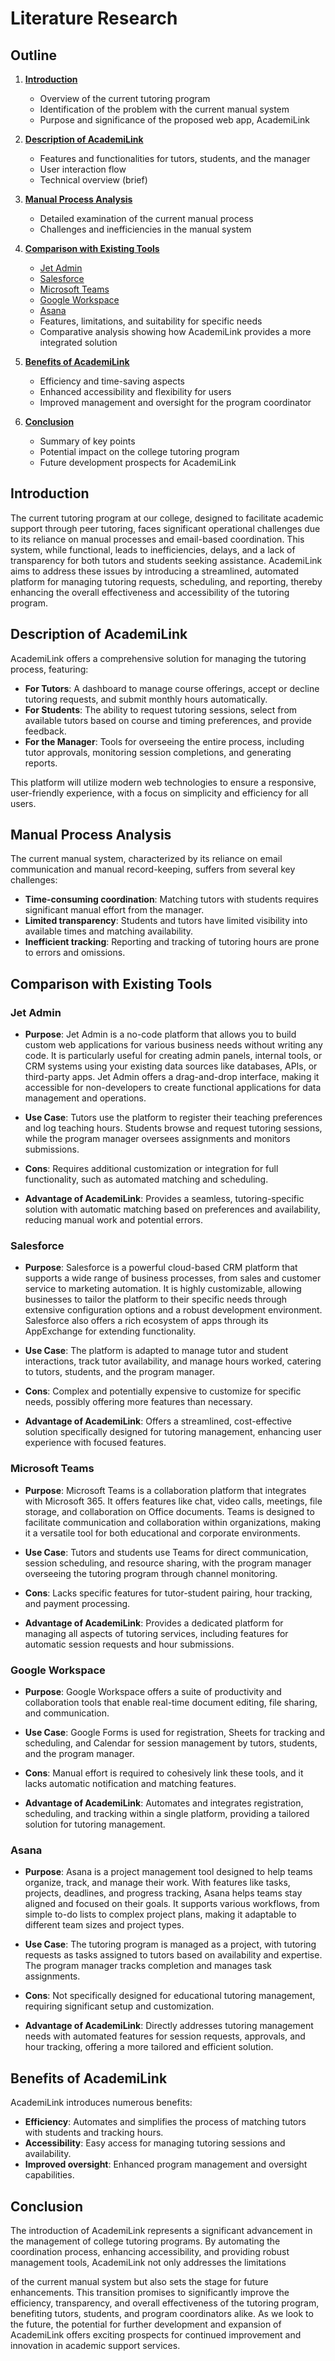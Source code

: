 # Literature Research

## Outline

1. [**Introduction**](#introduction)
   - Overview of the current tutoring program
   - Identification of the problem with the current manual system
   - Purpose and significance of the proposed web app, AcademiLink

2. [**Description of AcademiLink**](#description-of-academilink)
   - Features and functionalities for tutors, students, and the manager
   - User interaction flow
   - Technical overview (brief)

3. [**Manual Process Analysis**](#manual-process-analysis)
   - Detailed examination of the current manual process
   - Challenges and inefficiencies in the manual system

4. [**Comparison with Existing Tools**](#comparison-with-existing-tools)
   - [Jet Admin](#jet-admin)
   - [Salesforce](#salesforce)
   - [Microsoft Teams](#microsoft-teams)
   - [Google Workspace](#google-workspace)
   - [Asana](#asana)
   - Features, limitations, and suitability for specific needs
   - Comparative analysis showing how AcademiLink provides a more integrated solution

5. [**Benefits of AcademiLink**](#benefits-of-academilink)
   - Efficiency and time-saving aspects
   - Enhanced accessibility and flexibility for users
   - Improved management and oversight for the program coordinator

6. [**Conclusion**](#conclusion)
   - Summary of key points
   - Potential impact on the college tutoring program
   - Future development prospects for AcademiLink

## Introduction

The current tutoring program at our college, designed to facilitate academic support through peer tutoring, faces significant operational challenges due to its reliance on manual processes and email-based coordination. This system, while functional, leads to inefficiencies, delays, and a lack of transparency for both tutors and students seeking assistance. AcademiLink aims to address these issues by introducing a streamlined, automated platform for managing tutoring requests, scheduling, and reporting, thereby enhancing the overall effectiveness and accessibility of the tutoring program.

## Description of AcademiLink

AcademiLink offers a comprehensive solution for managing the tutoring process, featuring:

- **For Tutors**: A dashboard to manage course offerings, accept or decline tutoring requests, and submit monthly hours automatically.
- **For Students**: The ability to request tutoring sessions, select from available tutors based on course and timing preferences, and provide feedback.
- **For the Manager**: Tools for overseeing the entire process, including tutor approvals, monitoring session completions, and generating reports.

This platform will utilize modern web technologies to ensure a responsive, user-friendly experience, with a focus on simplicity and efficiency for all users.

## Manual Process Analysis

The current manual system, characterized by its reliance on email communication and manual record-keeping, suffers from several key challenges:

- **Time-consuming coordination**: Matching tutors with students requires significant manual effort from the manager.
- **Limited transparency**: Students and tutors have limited visibility into available times and matching availability.
- **Inefficient tracking**: Reporting and tracking of tutoring hours are prone to errors and omissions.

## Comparison with Existing Tools

### Jet Admin

- **Purpose**: Jet Admin is a no-code platform that allows you to build custom web applications for various business needs without writing any code. It is particularly useful for creating admin panels, internal tools, or CRM systems using your existing data sources like databases, APIs, or third-party apps. Jet Admin offers a drag-and-drop interface, making it accessible for non-developers to create functional applications for data management and operations.

- **Use Case**: Tutors use the platform to register their teaching preferences and log teaching hours. Students browse and request tutoring sessions, while the program manager oversees assignments and monitors submissions.

- **Cons**: Requires additional customization or integration for full functionality, such as automated matching and scheduling.

- **Advantage of AcademiLink**: Provides a seamless, tutoring-specific solution with automatic matching based on preferences and availability, reducing manual work and potential errors.

### Salesforce

- **Purpose**: Salesforce is a powerful cloud-based CRM platform that supports a wide range of business processes, from sales and customer service to marketing automation. It is highly customizable, allowing businesses to tailor the platform to their specific needs through extensive configuration options and a robust development environment. Salesforce also offers a rich ecosystem of apps through its AppExchange for extending functionality.

- **Use Case**: The platform is adapted to manage tutor and student interactions, track tutor availability, and manage hours worked, catering to tutors, students, and the program manager.

- **Cons**: Complex and potentially expensive to customize for specific needs, possibly offering more features than necessary.

- **Advantage of AcademiLink**: Offers a streamlined, cost-effective solution specifically designed for tutoring management, enhancing user experience with focused features.

### Microsoft Teams

- **Purpose**: Microsoft Teams is a collaboration platform that integrates with Microsoft 365. It offers features like chat, video calls, meetings, file storage, and collaboration on Office documents. Teams is designed to facilitate communication and collaboration within organizations, making it a versatile tool for both educational and corporate environments.

- **Use Case**: Tutors and students use Teams for direct communication, session scheduling, and resource sharing, with the program manager overseeing the tutoring program through channel monitoring.

- **Cons**: Lacks specific features for tutor-student pairing, hour tracking, and payment processing.

- **Advantage of AcademiLink**: Provides a dedicated platform for managing all aspects of tutoring services, including features for automatic session requests and hour submissions.

### Google Workspace

- **Purpose**: Google Workspace offers a suite of productivity and collaboration tools that enable real-time document editing, file sharing, and communication.

- **Use Case**: Google Forms is used for registration, Sheets for tracking and scheduling, and Calendar for session management by tutors, students, and the program manager.

- **Cons**: Manual effort is required to cohesively link these tools, and it lacks automatic notification and matching features.

- **Advantage of AcademiLink**: Automates and integrates registration, scheduling, and tracking within a single platform, providing a tailored solution for tutoring management.

### Asana

- **Purpose**: Asana is a project management tool designed to help teams organize, track, and manage their work. With features like tasks, projects, deadlines, and progress tracking, Asana helps teams stay aligned and focused on their goals. It supports various workflows, from simple to-do lists to complex project plans, making it adaptable to different team sizes and project types.

- **Use Case**: The tutoring program is managed as a project, with tutoring requests as tasks assigned to tutors based on availability and expertise. The program manager tracks completion and manages task assignments.

- **Cons**: Not specifically designed for educational tutoring management, requiring significant setup and customization.

- **Advantage of AcademiLink**: Directly addresses tutoring management needs with automated features for session requests, approvals, and hour tracking, offering a more tailored and efficient solution.

## Benefits of AcademiLink

AcademiLink introduces numerous benefits:

- **Efficiency**: Automates and simplifies the process of matching tutors with students and tracking hours.
- **Accessibility**: Easy access for managing tutoring sessions and availability.
- **Improved oversight**: Enhanced program management and oversight capabilities.

## Conclusion

The introduction of AcademiLink represents a significant advancement in the management of college tutoring programs. By automating the coordination process, enhancing accessibility, and providing robust management tools, AcademiLink not only addresses the limitations

 of the current manual system but also sets the stage for future enhancements. This transition promises to significantly improve the efficiency, transparency, and overall effectiveness of the tutoring program, benefiting tutors, students, and program coordinators alike. As we look to the future, the potential for further development and expansion of AcademiLink offers exciting prospects for continued improvement and innovation in academic support services.
